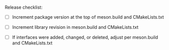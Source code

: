 Release checklist:

* [ ] Increment package version at the top of meson.build and CMakeLists.txt
      
* [ ] Increment library revision in meson.build and CMakeLists.txt

* [ ] If interfaces were added, changed, or deleted, adjust per meson.build and CMakeLists.txt
